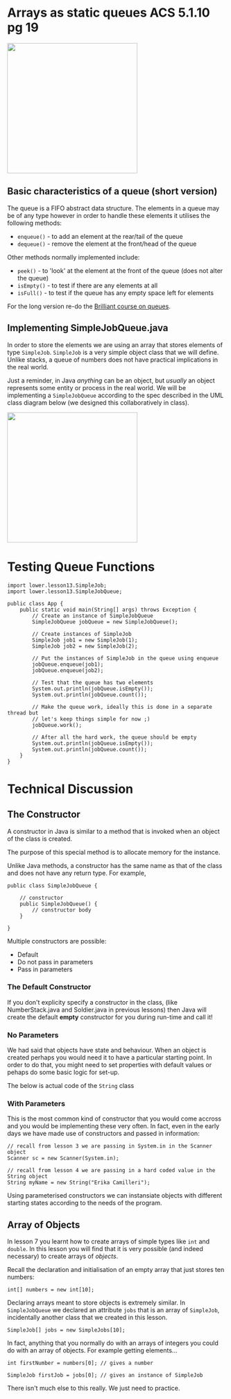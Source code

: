 # Arrays as static queues ACS 5.1.10 pg 19

<img src="https://raw.githubusercontent.com/erikacamilleri/secib-java-course/main/img/photo_queue_0302_2022.PNG?raw=true" width="auto" height="300"/>

## Basic characteristics of a queue (short version)

The queue is a FIFO abstract data structure. The elements in a queue may be of any type however in order to handle these elements it utilises the following methods:

* `enqueue()` - to add an element at the rear/tail of the queue
* `dequeue()` - remove the element at the front/head of the queue

Other methods normally implemented include:

* `peek()` - to 'look' at the element at the front of the queue (does not alter the queue)
* `isEmpty()` - to test if there are any elements at all 
* `isFull()` - to test if the queue has any empty space left for elements

For the long version re-do the [Brilliant course on queues](https://brilliant.org/practice/queues/?chapter=stacks-and-queues).

## Implementing SimpleJobQueue.java

In order to store the elements we are using an array that stores elements of type `SimpleJob`. `SimpleJob` is a very simple object class that we will define. Unlike stacks, a queue of numbers does not have practical implications in the real world. 

Just a reminder, in Java *anything* can be an object, but *usually* an object represents some entity or process in the real world. We will be implementing a `SimpleJobQueue` according to the spec described in the UML class diagram below (we designed this collaboratively in class).

<img src="https://raw.githubusercontent.com/erikacamilleri/secib-java-course/main/img/job_queue_uml.PNG" width="auto" height="300"/>

# Testing Queue Functions

```
import lower.lesson13.SimpleJob;
import lower.lesson13.SimpleJobQueue;

public class App {
    public static void main(String[] args) throws Exception {
        // Create an instance of SimpleJobQueue
        SimpleJobQueue jobQueue = new SimpleJobQueue();

        // Create instances of SimpleJob
        SimpleJob job1 = new SimpleJob(1);
        SimpleJob job2 = new SimpleJob(2);

        // Put the instances of SimpleJob in the queue using enqueue
        jobQueue.enqueue(job1);
        jobQueue.enqueue(job2);

        // Test that the queue has two elements
        System.out.println(jobQueue.isEmpty());
        System.out.println(jobQueue.count());

        // Make the queue work, ideally this is done in a separate thread but
        // let's keep things simple for now ;)
        jobQueue.work();

        // After all the hard work, the queue should be empty
        System.out.println(jobQueue.isEmpty());
        System.out.println(jobQueue.count());
    }
}
```

# Technical Discussion

## The Constructor

A constructor in Java is similar to a method that is invoked when an object of the class is created.

The purpose of this special method is to allocate memory for the instance.

Unlike Java methods, a constructor has the same name as that of the class and does not have any return type. For example,

```
public class SimpleJobQueue {
    
    // constructor
    public SimpleJobQueue() {
        // constructor body
    }

}
```

Multiple constructors are possible:
- Default
- Do not pass in parameters
- Pass in parameters

### The Default Constructor

If you don't explicity specify a constructor in the class, (like NumberStack.java and Soldier.java in previous lessons) then Java will create the default <b>empty</b> constructor for you during run-time and call it!

### No Parameters

We had said that objects have state and behaviour. When an object is created perhaps you would need it to have a particular starting point. In order to do that, you might need to set properties with default values or pehaps do some basic logic for set-up.

The below is actual code of the `String` class

### With Parameters

This is the most common kind of constructor that you would come accross and you would be implementing these very often. In fact, even in the early days we have made use of constructors and passed in information:

```
// recall from lesson 3 we are passing in System.in in the Scanner object
Scanner sc = new Scanner(System.in);

// recall from lesson 4 we are passing in a hard coded value in the String object
String myName = new String("Erika Camilleri");
```

Using parameterised constructors we can instansiate objects with different starting states according to the needs of the program.

## Array of Objects

In lesson 7 you learnt how to create arrays of simple types like `int` and `double`. In this lesson you will find that it is very possible (and indeed necessary) to create arrays of *objects*. 

Recall the declaration and initialisation of an empty array that just stores ten numbers:

```
int[] numbers = new int[10];
```

Declaring arrays meant to store objects is extremely similar. In `SimpleJobQueue` we declared an attribute
`jobs` that is an array of `SimpleJob`, incidentally another class that we created in this lesson.

```
SimpleJob[] jobs = new SimpleJobs[10];
```

In fact, anything that you normally do with an arrays of integers you could do with an array of objects.
For example getting elements...

```
int firstNumber = numbers[0]; // gives a number

SimpleJob firstJob = jobs[0]; // gives an instance of SimpleJob
```

There isn't much else to this really. We just need to practice.
